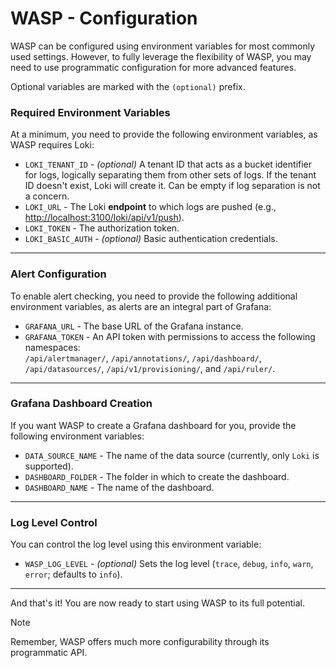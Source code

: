 # WASP - Configuration

WASP can be configured using environment variables for most commonly used settings. However, to fully leverage the flexibility of WASP, you may need to use programmatic configuration for more advanced features.

Optional variables are marked with the `(optional)` prefix.

### Required Environment Variables

At a minimum, you need to provide the following environment variables, as WASP requires Loki:

* `LOKI_TENANT_ID` - *(optional)* A tenant ID that acts as a bucket identifier for logs, logically separating them from other sets of logs. If the tenant ID doesn't exist, Loki will create it. Can be empty if log separation is not a concern.
* `LOKI_URL` - The Loki **endpoint** to which logs are pushed (e.g., [http://localhost:3100/loki/api/v1/push](http://localhost:3100/loki/api/v1/push)).
* `LOKI_TOKEN` - The authorization token.
* `LOKI_BASIC_AUTH` - *(optional)* Basic authentication credentials.

---

### Alert Configuration

To enable alert checking, you need to provide the following additional environment variables, as alerts are an integral part of Grafana:

* `GRAFANA_URL` - The base URL of the Grafana instance.
* `GRAFANA_TOKEN` - An API token with permissions to access the following namespaces:  
  `/api/alertmanager/`, `/api/annotations/`, `/api/dashboard/`, `/api/datasources/`, `/api/v1/provisioning/`, and `/api/ruler/`.

---

### Grafana Dashboard Creation

If you want WASP to create a Grafana dashboard for you, provide the following environment variables:

* `DATA_SOURCE_NAME` - The name of the data source (currently, only `Loki` is supported).
* `DASHBOARD_FOLDER` - The folder in which to create the dashboard.
* `DASHBOARD_NAME` - The name of the dashboard.

---

### Log Level Control

You can control the log level using this environment variable:

* `WASP_LOG_LEVEL` - *(optional)* Sets the log level (`trace`, `debug`, `info`, `warn`, `error`; defaults to `info`).

---

And that's it! You are now ready to start using WASP to its full potential.

> [!NOTE]  
> Remember, WASP offers much more configurability through its programmatic API.
